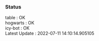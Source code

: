 ### Status


table : OK  
hogwarts : OK  
icy-bot : OK  
Latest Update : 2022-07-11 14:10:14.905105
